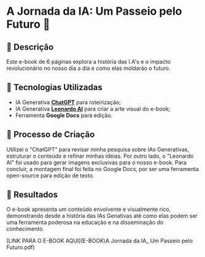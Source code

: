 # A Jornada da IA: Um Passeio pelo Futuro 🌌

## 📒 Descrição
Este e-book de 6 páginas explora a história das I.A's e o impacto revolucionário no nosso dia a dia e como elas moldarão o futuro.

## 🤖 Tecnologias Utilizadas
- IA Generativa **[ChatGPT](https://chat.openai.com)** para roteirização;
- IA Generativa **[Leonardo AI](https://leonardo.ai)** para criar a arte visual do e-book;
- Ferramenta **Google Docs** para edição.

## 🧐 Processo de Criação
Utilizei o "ChatGPT" para revisar minha pesquisa sobre IAs Generativas, estruturar o conteúdo e refinar minhas ideias. Por outro lado, o "Leonardo AI" foi usado para gerar imagens exclusivas para o nosso e-book. Para concluir, a montagem final foi feita no Google Docs, por ser uma ferramenta open-source para edição de texto.

## 🚀 Resultados
O e-book apresenta um conteúdo envolvente e visualmente rico, demonstrando desde a história das IAs Genativas até como elas podem ser uma ferramenta poderosa na educação e na disseminação do conhecimento.

[LINK PARA O E-BOOK AQUI](E-BOOK\A Jornada da IA_ Um Passeio pelo Futuro.pdf)
